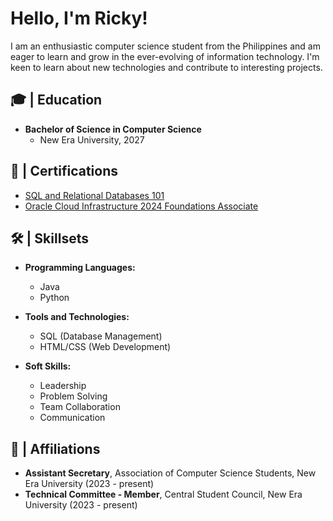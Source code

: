 

# Hello, I'm Ricky!
I am an enthusiastic computer science student from the Philippines and am eager to learn and grow in the ever-evolving of information technology. I'm keen to learn about new technologies and contribute to interesting projects.

## 🎓 | Education 
- **Bachelor of Science in Computer Science**
  - New Era University, 2027

## 📜 | Certifications
- [SQL and Relational Databases 101](https://courses.cognitiveclass.ai/certificates/d4d429bdf4a745acbd556e7061be61ae)
- [Oracle Cloud Infrastructure 2024 Foundations Associate](https://catalog-education.oracle.com/ords/certview/sharebadge?id=4821BEE7A5F3BB6935B10D947631C1FA5CD2705525BAD21101834132A95913D2)

## 🛠️ | Skillsets 
- **Programming Languages:**
  - Java
  - Python
  
- **Tools and Technologies:**
  - SQL (Database Management)
  - HTML/CSS (Web Development)

- **Soft Skills:**
  - Leadership
  - Problem Solving
  - Team Collaboration
  - Communication

## 🤝 | Affiliations
- **Assistant Secretary**, Association of Computer Science Students, New Era University (2023 - present)
- **Technical Committee - Member**, Central Student Council, New Era University (2023 - present)

